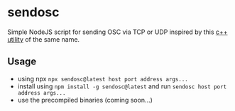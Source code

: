 # sendosc
Simple NodeJS script for sending OSC via TCP or UDP inspired by this [c++ utility](https://github.com/yoggy/sendosc) of the same name.

## Usage
- using npx `npx sendosc@latest host port address args...`
- install using `npm install -g sendosc@latest` and run `sendosc host port address args...`
- use the precompiled binaries (coming soon...)
